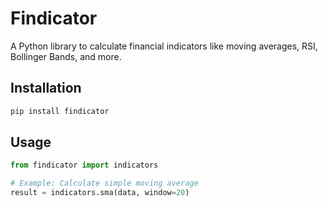 # Findicator

A Python library to calculate financial indicators like moving averages, RSI, Bollinger Bands, and more.

## Installation

```bash
pip install findicator
```

## Usage

```python
from findicator import indicators

# Example: Calculate simple moving average
result = indicators.sma(data, window=20)
```
